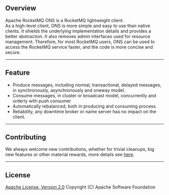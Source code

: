 ## Overview
Apache RocketMQ ONS is a RocketMQ lightweight client.      
As a high-level client, ONS is more simple and easy to use than native clients. It shields the underlying implementation details and provides a better abstraction. It also removes admin interfaces used for resource management. Therefore, for most RocketMQ users, ONS can be used to access the RocketMQ service faster, and the code is more concise and secure.         

----------

## Feature
 - Produce messages, including normal, transactional, delayed messages, in synchronously, asynchronously and oneway model.
 - Consume messages, in cluster or broadcast model, concurrently and orderly with push consumer
 - Automatically rebalanced, both in producing and consuming process.
 - Reliability, any downtime broker or name server has no impact on the client.

 
----------
## Contributing
We always welcome new contributions, whether for trivial cleanups, big new features or other material rewards, more details see [here](http://rocketmq.apache.org/docs/how-to-contribute/).
 
----------
## License
[Apache License, Version 2.0](http://www.apache.org/licenses/LICENSE-2.0.html) Copyright (C) Apache Software Foundation

